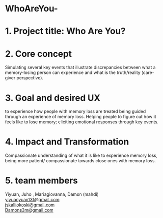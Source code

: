 # WhoAreYou-
# 1. Project title: Who Are You?

# 2. Core concept <br>

Simulating several key events that illustrate discrepancies between what a memory-losing person can experience and what is the truth/reality (care-giver perspective). <br>

# 3. Goal and desired UX
to experience how people with memory loss are treated
being guided through an experience of memory loss.
Helping people to figure out how it feels like to lose memory; eliciting emotional responses through key events.

# 4. Impact and Transformation
Compassionate understanding of what it is like to experience memory loss, being more patient/ compassionate towards close ones with memory loss.


# 5. team members
Yiyuan, Juho , Mariagiovanna, Damon (mahdi) <br>
yiyuanyuan131@gmail.com <br>
jskalliokoski@gmail.com <br>
Damons3m@gmail.com


